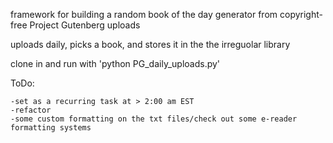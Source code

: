 framework for building a random book of the day generator from copyright-free Project Gutenberg uploads

uploads daily, picks a book, and stores it in the the irreguolar library

clone in and run with 'python PG_daily_uploads.py'

ToDo:

    -set as a recurring task at > 2:00 am EST
    -refactor
    -some custom formatting on the txt files/check out some e-reader formatting systems

